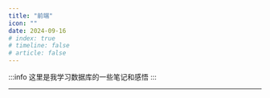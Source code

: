 ```yaml
---
title: "前端"
icon: ""
date: 2024-09-16
# index: true
# timeline: false
# article: false
---
```


:::info
这里是我学习数据库的一些笔记和感悟
:::

---

<Catalog />

